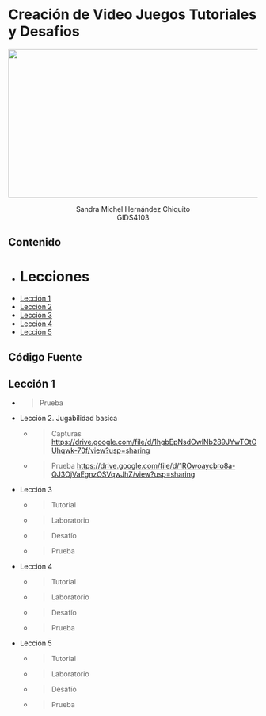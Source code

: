 # Creación de Video Juegos Tutoriales y Desafios
<p align="center">
    <img src="![image](https://github.com/user-attachments/assets/0b95fdcb-b7e2-4df5-a70d-9e09fff03246)" alt="Logo" width=1200 height=300>

  <p align="center">
    Sandra Michel Hernández Chiquito
    <br>
    GIDS4103
  </p>
</p>


## Contenido

- # Lecciones
- [Lección 1](#Lección-1)
- [Lección 2](#Lección-2)
- [Lección 3](#Lección-3)
- [Lección 4](#Lección-4)
- [Lección 5](#Lección-5)


## Código Fuente

## Lección 1
  * > Prueba
    > 
    
* Lección 2. Jugabilidad basica
  * > Capturas
    > https://drive.google.com/file/d/1hgbEpNsdOwlNb289JYwTOtOUhqwk-70f/view?usp=sharing
  * > Prueba https://drive.google.com/file/d/1ROwoaycbro8a-QJ3OjVaEgnzOSVqwJhZ/view?usp=sharing
    
* Lección 3
  * > Tutorial
  * > Laboratorio
  * > Desafío
  * > Prueba
* Lección 4
  * > Tutorial
  * > Laboratorio
  * > Desafío
  * > Prueba
* Lección 5
  * > Tutorial
  * > Laboratorio
  * > Desafío
  * > Prueba

